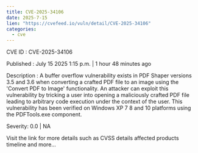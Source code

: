 ```yaml
--- 
title: CVE-2025-34106
date: 2025-7-15
lien: "https://cvefeed.io/vuln/detail/CVE-2025-34106"
categories:
  - cve
---
```


CVE ID : CVE-2025-34106

Published :  July 15
2025
1:15 p.m. | 1 hour
48 minutes ago

Description : A buffer overflow vulnerability exists in PDF Shaper versions 3.5 and 3.6 when converting a crafted PDF file to an image using the 'Convert PDF to Image' functionality. An attacker can exploit this vulnerability by tricking a user into opening a maliciously crafted PDF file
leading to arbitrary code execution under the context of the user. This vulnerability has been verified on Windows XP
7
8
and 10 platforms using the PDFTools.exe component.

Severity: 0.0 | NA

Visit the link for more details
such as CVSS details
affected products
timeline
and more...
